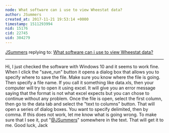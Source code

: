 ```yaml
---
node: What software can i use to view Wheestat data?
author: JSummers
created_at: 2017-11-21 19:53:14 +0000
timestamp: 1511293994
nid: 15176
cid: 22745
uid: 304279
---
```




[JSummers](../profile/JSummers) replying to: [What software can i use to view Wheestat data?](../notes/Abdulhakeem0801/11-12-2017/please-tell-me)

----
Hi,  I just checked the software with Windows 10 and it seems to work fine.  
When I click the "save_run" button it opens a dialog box that allows you to specify where to save the file.  Make sure you know where the file is going.  Then specify a file name.  If you call it something like data.xls, then your computer will try to open it using excel.  It will give you an error message  saying that the format is not what excel expects but you can chose to continue without any problem.  Once the file is open, select the first column, then go to the data tab and select the "text to columns" button.  That will open a series of dialog boxes.  You want to specify delimited, then by comma.
If this does not work, let me know what is going wrong.  To make sure that I see it, put "[@JSummers](/profile/JSummers)" somewhere in the text.  That will get it to me.
Good luck,
Jack